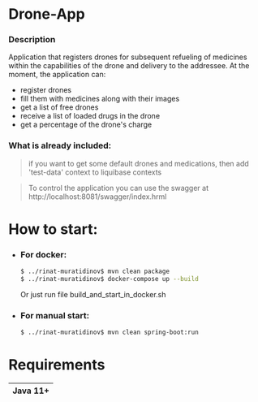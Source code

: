 # Drone-App

### Description

Application that registers drones for subsequent refueling of medicines within the capabilities of
the drone and delivery to the addressee. At the moment, the application can:

- register drones
- fill them with medicines along with their images
- get a list of free drones
- receive a list of loaded drugs in the drone
- get a percentage of the drone's charge

### What is already included:

> if you want to get some default drones and medications, then add 'test-data' context to liquibase contexts

> To control the application you can use the swagger at http://localhost:8081/swagger/index.hrml

# How to start:

- ### For docker:
    ```sh
    $ ../rinat-muratidinov$ mvn clean package
    $ ../rinat-muratidinov$ docker-compose up --build
    ```
  Or just run file build_and_start_in_docker.sh
- ### For manual start:
    ```sh
    $ ../rinat-muratidinov$ mvn clean spring-boot:run
    ```

# Requirements

| Java 11+
| -------


